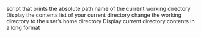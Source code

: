 script that prints the absolute path name of the current working directory
Display the contents list of your current directory
change the working directory to the user’s home directory
Display current directory contents in a long format
